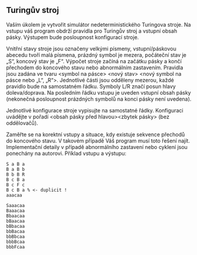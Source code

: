 ## Turingův stroj
Vaším úkolem je vytvořit simulátor nedeterministického
Turingova stroje. Na vstupu váš program obdrží pravidla pro
Turingův stroj a vstupní obsah pásky. Výstupem bude
posloupnost konfigurací stroje.

Vnitřní stavy stroje jsou označeny velkými písmeny,
vstupní/páskovou abecedu tvoří malá písmena, prázdný symbol je mezera, počáteční stav je „S“,
koncový stav je „F“. Výpočet stroje začíná na začátku pásky a končí přechodem do koncového stavu
nebo abnormálním zastavením. Pravidla jsou zadána ve tvaru <stav> <symbol na pásce> <nový stav>
<nový symbol na pásce nebo „L“, „R“>. Jednotlivé části jsou odděleny mezerou, každé pravidlo bude
na samostatném řádku. Symboly L/R značí posun hlavy doleva/doprava. Na posledním řádku vstupu je
uveden vstupní obsah pásky (nekonečná posloupnost prázdných symbolů na konci pásky není
uvedena).

Jednotlivé konfigurace stroje vypisujte na samostatné řádky. Konfiguraci uvádějte v pořadí <obsah
pásky před hlavou><stav><symbol pod hlavou><zbytek pásky> (bez oddělovačů).

Zaměřte se na korektní vstupy a situace, kdy existuje sekvence přechodů do koncového stavu.
V takovém případě Váš program musí toto řešení najít. Implementační detaily v případě abnormálního
zastavení nebo cyklení jsou ponechány na autorovi.
Příklad vstupu a výstupu:
```
S a B a
B a B b
B b B R
B c B a
B c F c
B c B a % <- duplicit !
aaacaa

Saaacaa
Baaacaa
Bbaacaa
bBaacaa
bBbacaa
bbBacaa
bbBbcaa
bbbBcaa
bbbFcaa
```
